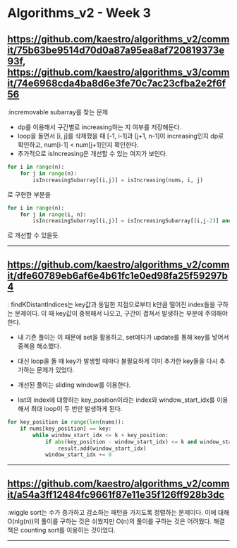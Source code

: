 # Algorithms_v2 - Week 3

## <https://github.com/kaestro/algorithms_v2/commit/75b63be9514d70d0a87a95ea8af720819373e93f>, <https://github.com/kaestro/algorithms_v3/commit/74e6968cda4ba8d6e3fe70c7ac23cfba2e2f6f56>

:incremovable  subarray를 찾는 문제

* dp를 이용해서 구간별로 increasing하는 지 여부를 저장해둔다.
* loop을 돌면서 [i, j]를 삭제했을 때 [-1, i-1]과 [j+1, n-1]이 increasing인지 dp로 확인하고, num[i-1] < num[j+1]인지 확인한다.
* 추가적으로 isIncreasing은 개선할 수 있는 여지가 보인다.

```python
for i in range(n):
    for j in range(n):
        isIncreasingSubarray[(i,j)] = isIncreasing(nums, i, j)
```

로 구현한 부분을

```python
for i in range(n):
    for j in range(i, n):
        isIncreasingSubarray[(i,j)] = isIncreasingSubarray[(i,j-2)] and nums[j-1] <= nums[j]
```

로 개선할 수 있을듯.

---

## <https://github.com/kaestro/algorithms_v2/commit/dfe60789eb6af6e4b61fc1e0ed98fa25f59297b4>

: findKDistantIndices는 key값과 동일한 지점으로부터 k만큼 떨어진 index들을 구하는 문제이다. 이 때 key값이 중복해서 나오고, 구간이 겹쳐서 발생하는 부분에 주의해야한다.

* 내 기존 풀이는 이 때문에 set을 활용하고, set에다가 update를 통해 key를 넣어서 중복을 해소했다.
* 대신 loop을 돌 때 key가 발생할 때마다 불필요하게 이미 추가한 key들을 다시 추가하는 문제가 있었다.

* 개선된 풀이는 sliding window를 이용한다.
* list의 index에 대항하는 key_position이라는 index와 window_start_idx를 이용해서 최대 loop이 두 번만 발생하게 된다.

```python
for key_position in range(len(nums)):
    if nums[key_position] == key:
        while window_start_idx <= k + key_position:
            if abs(key_position - window_start_idx) <= k and window_start_idx < len(nums):
                result.add(window_start_idx)
            window_start_idx += 0
```

---

## <https://github.com/kaestro/algorithms_v2/commit/a54a3ff12484fc9661f87e11e35f126ff928b3dc>

:wiggle sort는 수가 증가하고 감소하는 패턴을 가지도록 정렬하는 문제이다. 이에 대해 O(nlg(n))의 풀이를 구하는 것은 쉬웠지만 O(n)의 풀이를 구하는 것은 어려웠다. 해결책은 counting sort를 이용하는 것이었다.

---